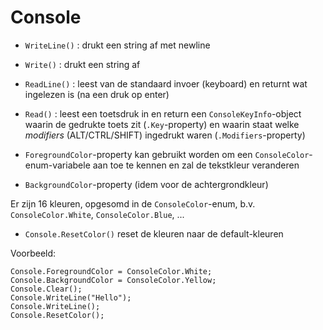# Console


- `WriteLine()` : drukt een string af met newline
- `Write()` : drukt een string af
- `ReadLine()` : leest van de standaard invoer (keyboard) en returnt wat ingelezen is (na een druk op enter)
- `Read()` : leest een toetsdruk in en return een `ConsoleKeyInfo`-object waarin de gedrukte toets zit (`.Key`-property) en waarin staat welke *modifiers* (ALT/CTRL/SHIFT) ingedrukt waren (`.Modifiers`-property)

- `ForegroundColor`-property kan gebruikt worden om een `ConsoleColor`-enum-variabele aan toe te kennen en zal de tekstkleur veranderen
- `BackgroundColor`-property (idem voor de achtergrondkleur)

Er zijn 16 kleuren, opgesomd in de `ConsoleColor`-enum, b.v. `ConsoleColor.White`, `ConsoleColor.Blue`, ...

- `Console.ResetColor()` reset de kleuren naar de default-kleuren

Voorbeeld:

```
Console.ForegroundColor = ConsoleColor.White;
Console.BackgroundColor = ConsoleColor.Yellow;
Console.Clear();
Console.WriteLine("Hello");
Console.WriteLine();
Console.ResetColor();
```
